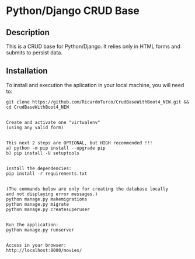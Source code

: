 # Python/Django CRUD Base

## Description

This is a CRUD base for Python/Django. It relies only in HTML forms and submits to persist data.

## Installation

To install and execution the aplication in your local machine, you will need to:

```
git clone https://github.com/RicardoTurco/CrudBaseWithBoot4_NEW.git && cd CrudBaseWithBoot4_NEW


Create and activate one "virtualenv"
(using any valid form) 


This next 2 steps are OPTIONAL, but HIGH recommended !!!
a) python -m pip install --upgrade pip
b) pip install -U setuptools


Install the dependencies:
pip install -r requirements.txt


(The commands below are only for creating the database locally  
and not displaying error messages.)
python manage.py makemigrations
python manage.py migrate
python manage.py createsuperuser


Run the application:
python manage.py runserver


Access in your browser:
http://localhost:8000/movies/
```
